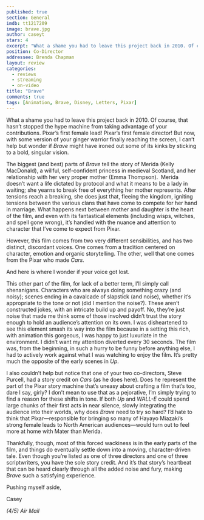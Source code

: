 ```yaml
---
published: true
section: General
imdb: tt1217209
image: brave.jpg
author: caseyt 
stars: 4
excerpt: "What a shame you had to leave this project back in 2010. Of course, that hasn&rsquo;t stopped the hype machine from taking advantage of your contributions. Pixar&rsquo;s first female lead! Pixar&rsquo;s first female director! But now, with some version of your ginger warrior finally reaching the screen, I can&rsquo;t help but wonder if <em>Brave</em> might have ironed out some of its kinks by sticking to a bold, singular vision."
position: Co-Director
addressee: Brenda Chapman
layout: review
categories:
  - reviews
  - streaming
  - on-video
title: "Brave"
comments: true
tags: [Animation, Brave, Disney, Letters, Pixar]
---
```

<p>What a shame you had to leave this project back in 2010. Of course, that hasn&rsquo;t stopped the hype machine from taking advantage of your contributions. Pixar&rsquo;s first female lead! Pixar&rsquo;s first female director! But now, with some version of your ginger warrior finally reaching the screen, I can&rsquo;t help but wonder if <em>Brave</em> might have ironed out some of its kinks by sticking to a bold, singular vision.</p>
<p>The biggest (and best) parts of <em>Brave </em>tell the story of Merida (Kelly MacDonald), a willful, self-confident princess in medieval Scotland, and her relationship with her very proper mother (Emma Thompson).&nbsp; Merida doesn&rsquo;t want a life dictated by protocol and what it means to be a lady in waiting; she yearns to break free of everything her mother represents. After tensions reach a breaking, she does just that, fleeing the kingdom, igniting tensions between the various clans that have come to compete for her hand in marriage. What happens next between mother and daughter is the heart of the film, and even with its fantastical elements (including wisps, witches, and spell gone wrong), it&rsquo;s handled with the nuance and attention to character that I&rsquo;ve come to expect from Pixar.&nbsp;</p>
<p>However, this film comes from two very different sensibilities, and has two distinct, discordant voices. One comes from a tradition centered on character, emotion and organic storytelling. The other, well that one comes from the Pixar who made <em>Cars.</em></p>
<p>And here is where I wonder if your voice got lost.</p>
<p>This other part of the film, for lack of a better term, I&rsquo;ll simply call shenanigans. Characters who are always doing something crazy (and noisy); scenes ending in a cavalcade of slapstick (and noise), whether it&rsquo;s appropriate to the tone or not (did I mention the noise?). These aren&rsquo;t constructed jokes, with an intricate build up and payoff. No, they&rsquo;re just noise that made me think some of those involved didn&rsquo;t trust the story enough to hold an audience&rsquo;s attention on its own. I was disheartened to see this element smash its way into the film because in a setting this rich, with animation this gorgeous, I was happy to just luxuriate in the environment. I didn&rsquo;t want my attention diverted every 30 seconds. The film was, from the beginning, in such a hurry to be funny before anything else, I had to actively work against what I was watching to enjoy the film. It&rsquo;s pretty much the opposite of the early scenes in <em>Up</em>.</p>
<p>I also couldn&rsquo;t help but notice that one of your two co-directors, Steve Purcell, had a story credit on <em>Cars </em>(as he does here). Does he represent the part of the Pixar story machine that&rsquo;s uneasy about crafting a film that&rsquo;s too, dare I say, girly? I don&rsquo;t mean to use that as a pejorative, I&rsquo;m simply trying to find a reason for these shifts in tone. If both <em>Up</em> and <em>WALL-E</em> could spend large chunks of their first acts in near silence, slowly integrating the audience into their worlds, why does <em>Brave </em>need to try so hard? I&rsquo;d hate to think that Pixar&mdash;responsible for bringing so many of Hayayo Miazaki&rsquo;s strong female leads to North American audiences&mdash;would turn out to feel more at home with Mater than Merida.</p>
<p>Thankfully, though, most of this forced wackiness is in the early parts of the film, and things do eventually settle down into a moving, character-driven tale. Even though you&rsquo;re listed as one of three directors and one of three scriptwriters, you have the sole story credit. And it&rsquo;s that story&rsquo;s heartbeat that can be heard clearly through all the added noise and fury, making <em>Brave</em> such a satisfying experience.</p>
<p>Pushing myself aside,</p>
<p>Casey</p>
<p><em>(4/5) Air Mail</em></p>
